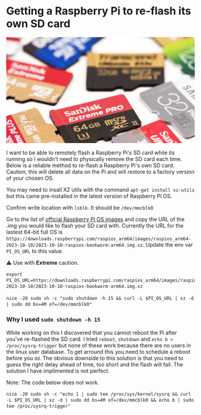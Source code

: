 # Getting a Raspberry Pi to re-flash its own SD card

<p align="center">
  <img width="auto" src="https://raw.githubusercontent.com/anthonybudd/anthonybudd/master/img/sd-cards.png" alt="SD Cards">
</p>

I want to be able to remotely flash a Raspberry Pi's SD card while its running so I wouldn't need to physically remove the SD card each time. Below is a reliable method to re-flash a Raspberry Pi's own SD card. Caution, this will delete all data on the Pi and will restore to a factory version of your chosen OS.

You may need to insall XZ utils with the command `apt-get install xz-utils` but this came pre-installed in the latest version of Raspberry Pi OS.

Confirm write location with `lsblk`. It should be `/dev/mmcblk0`

Go to the list of [official Raspberry Pi OS images](https://www.raspberrypi.com/software/operating-systems/) and copy the URL of the .img you would like to flash your SD card with. Currently the URL for the lastest 64-bit full OS is `https://downloads.raspberrypi.com/raspios_arm64/images/raspios_arm64-2023-10-10/2023-10-10-raspios-bookworm-arm64.img.xz`. Update the env var `PI_OS_URL` to this value.

⚠️ Use with <b>Extreme</b> caution.
```
export PI_OS_URL=https://downloads.raspberrypi.com/raspios_arm64/images/raspios_arm64-2023-10-10/2023-10-10-raspios-bookworm-arm64.img.xz

nice -20 sudo sh -c "sudo shutdown -h 15 && curl -L $PI_OS_URL | xz -d | sudo dd bs=4M of=/dev/mmcblk0"
```

### Why I used `sudo shutdown -h 15`
While working on this I discovered that you cannot reboot the Pi after you've re-flashed the SD card. I tried `reboot`, `shutdown` and  `echo b > /proc/sysrq-trigger` but none of these work because there are no users in the linux user database. To get arround this you need to schedule a reboot before you `dd`. The obvious downside to this solution is that you need to guess the right delay ahead of time, too short and the flash will fail. The solution I have implimented is not perfect.

Note: The code below does not work.
```
nice -20 sudo sh -c "echo 1 | sudo tee /proc/sys/kernel/sysrq && curl -L $PI_OS_URL | xz -d | sudo dd bs=4M of=/dev/mmcblk0 && echo b | sudo tee /proc/sysrq-trigger"
```